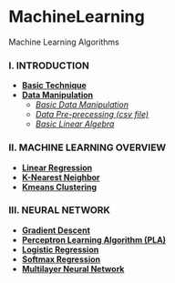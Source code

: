 # MachineLearning
Machine Learning Algorithms

### I. INTRODUCTION
- **[Basic Technique](https://github.com/CuteBoiz/MachineLearning)**
- **[Data Manipulation](https://github.com/CuteBoiz/MachineLearning)**
	- *[Basic Data Manipulation](https://github.com/CuteBoiz/MachineLearning/blob/master/1-DataManipulation/DataManipulation.ipynb)*
	- *[Data Pre-precessing (csv file)](https://github.com/CuteBoiz/MachineLearning/blob/master/1-DataManipulation/DataPre-processing.ipynb)*
	- *[Basic Linear Algebra](https://github.com/CuteBoiz/MachineLearning/blob/master/1-DataManipulation/LinearAlgebra.ipynb)*

### II. MACHINE LEARNING OVERVIEW                              
- **[Linear Regression](https://github.com/CuteBoiz/MachineLearning)**
- **[K-Nearest Neighbor](https://github.com/CuteBoiz/MachineLearning)**
- **[Kmeans Clustering](https://github.com/CuteBoiz/MachineLearning)**

### III. NEURAL NETWORK
- **[Gradient Descent](https://github.com/CuteBoiz/MachineLearning)**
- **[Perceptron Learning Algorithm (PLA)](https://github.com/CuteBoiz/MachineLearning)**
- **[Logistic Regression](https://github.com/CuteBoiz/MachineLearning)**
- **[Softmax Regression](https://github.com/CuteBoiz/MachineLearning)**
- **[Multilayer Neural Network](https://github.com/CuteBoiz/MachineLearning)**
